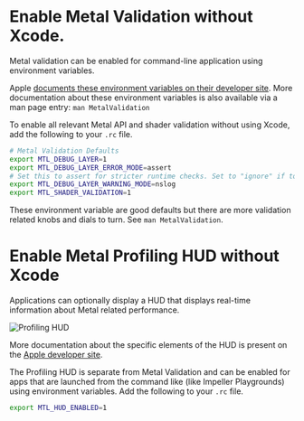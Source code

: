 # Enable Metal Validation without Xcode.

Metal validation can be enabled for command-line application using environment
variables.

Apple [documents these environment variables on their developer site](https://developer.apple.com/documentation/xcode/validating-your-apps-metal-api-usage#Enable-API-Validation-with-environment-variables).
More documentation about these environment variables is also available via a man
page entry: `man MetalValidation`

To enable all relevant Metal API and shader validation without using Xcode, add
the following to your `.rc` file.

``` sh
# Metal Validation Defaults
export MTL_DEBUG_LAYER=1
export MTL_DEBUG_LAYER_ERROR_MODE=assert
# Set this to assert for stricter runtime checks. Set to "ignore" if too chatty.
export MTL_DEBUG_LAYER_WARNING_MODE=nslog
export MTL_SHADER_VALIDATION=1
```

These environment variable are good defaults but there are more validation
related knobs and dials to turn. See `man MetalValidation`.

# Enable Metal Profiling HUD without Xcode

Applications can optionally display a HUD that displays real-time information
about Metal related performance.

![Profiling HUD](https://github.com/flutter/assets-for-api-docs/blob/main/assets/engine/impeller/metal_validation/performance_hud.avif)

More documentation about the specific elements of the HUD is present on the
[Apple developer site](https://developer.apple.com/documentation/xcode/monitoring-your-metal-apps-graphics-performance).

The Profiling HUD is separate from Metal Validation and can be enabled for apps
that are launched from the command like (like Impeller Playgrounds) using
environment variables. Add the following to your `.rc` file.

```sh
export MTL_HUD_ENABLED=1
```
